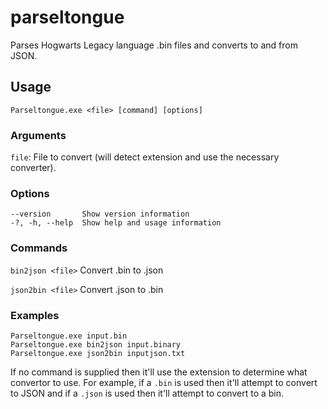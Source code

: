 # parseltongue
Parses Hogwarts Legacy language .bin files and converts to and from JSON.

## Usage


`Parseltongue.exe <file> [command] [options]`


### Arguments
`file`: File to convert (will detect extension and use the necessary converter).

### Options
```shell
--version       Show version information
-?, -h, --help  Show help and usage information
```

### Commands

`bin2json <file>`  Convert .bin to .json

`json2bin <file>`  Convert .json to .bin

### Examples

```shell
Parseltongue.exe input.bin
Parseltongue.exe bin2json input.binary
Parseltongue.exe json2bin inputjson.txt
```


If no command is supplied then it'll use the extension to determine what convertor to use. 
For example, if a `.bin` is used then it'll attempt to convert to JSON and if a `.json` is used
then it'll attempt to convert to a bin.